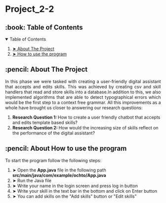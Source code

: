 # Project_2-2

<!-- TABLE OF CONTENTS -->
<h2 id="table-of-contents"> :book: Table of Contents</h2>

<details open="open">
  <summary>Table of Contents</summary>
  <ol>
    <li><a href="#about-the-project"> ➤ About The Project</a></li>
    <li><a href="#how-to-use-the-program"> ➤ How to use the program</a></li>
    </ol>
</details>
<!-- ABOUT THE PROJECT -->
<h2 id="about-the-project"> :pencil: About The Project</h2>
  
<p align="justify"> 
  In this phase we were tasked with creating a user-friendly digital assistant that accepts and edits skills. 
  This was achieved by creating csv and skill handlers that read and store skills into a database.In addition to this, we also implemented algorithms that are able to detect typographical errors which would be the first step to a context free grammar.
  All this improvements as a whole have brought us closer to answering our research questions: 
  <ol>
    <li><strong>Research Question 1: </strong>How to create a user friendly chatbot that accepts and edits template based skills?</li>
    <li><strong>Research Question 2: </strong>How would the increasing size of skills reflect on the performance of the digital assistant?</li>
  </ol>
  </p>
  <!-- HOW TO USE THE PROGRAMM -->
<h2 id="how-to-use-the-program"> :pencil: About How to use the program</h2>
  To start the program follow the following steps:
<p align="justify"> 
   <ol>
    <li> ➤ Open the <strong>App.java</strong> file in the following path <strong>src/main/java/com/example/ochto/App.java</strong></li>
    <li> ➤ Run the Java file </li>
    <li> ➤ Write your name in the login screen and press log in button</li>
    <li> ➤ Write your skill in the text bar in the bottom and click on Enter button</li>
    <li> ➤ You can add skills on the "Add skills" button or "Edit skills"</li>
  </ol>
  </p>
